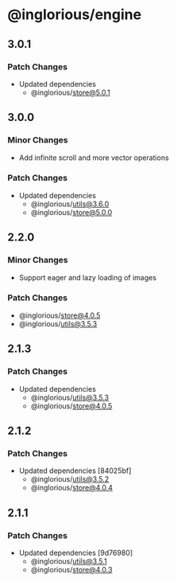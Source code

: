 # @inglorious/engine

## 3.0.1

### Patch Changes

- Updated dependencies
  - @inglorious/store@5.0.1

## 3.0.0

### Minor Changes

- Add infinite scroll and more vector operations

### Patch Changes

- Updated dependencies
  - @inglorious/utils@3.6.0
  - @inglorious/store@5.0.0

## 2.2.0

### Minor Changes

- Support eager and lazy loading of images

### Patch Changes

- @inglorious/store@4.0.5
- @inglorious/utils@3.5.3

## 2.1.3

### Patch Changes

- Updated dependencies
  - @inglorious/utils@3.5.3
  - @inglorious/store@4.0.5

## 2.1.2

### Patch Changes

- Updated dependencies [84025bf]
  - @inglorious/utils@3.5.2
  - @inglorious/store@4.0.4

## 2.1.1

### Patch Changes

- Updated dependencies [9d76980]
  - @inglorious/utils@3.5.1
  - @inglorious/store@4.0.3
